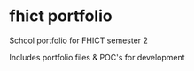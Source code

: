 # fhict portfolio
School portfolio for FHICT semester 2

Includes portfolio files & POC's for development
